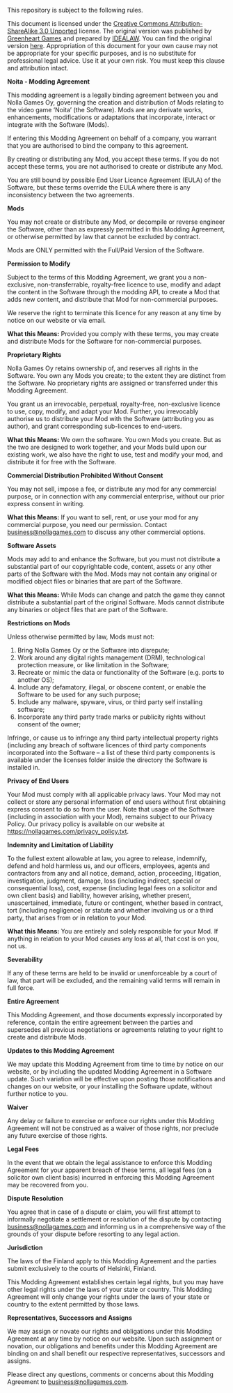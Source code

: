 This repository is subject to the following rules.

This document is licensed under the [Creative Commons Attribution-ShareAlike 3.0 Unported](http://creativecommons.org/licenses/by-sa/3.0/) license. The original version was published by [Greenheart Games](http://www.greenheartgames.com/) and prepared by [IDEALAW](http://www.idealaw.com.au). You can find the original version [here](http://files.greenheartgames.com/legal/GDT-Moddingv100.rtf). Appropriation of this document for your own cause may not be appropriate for your specific purposes, and is no substitute for professional legal advice. Use it at your own risk. You must keep this clause and attribution intact.

**Noita - Modding Agreement**

This modding agreement is a legally binding agreement between you and Nolla Games Oy, governing the creation and distribution of Mods relating to the video game ‘Noita’ (the Software). Mods are any derivate works, enhancements, modifications or adaptations that incorporate, interact or integrate with the Software (Mods).

If entering this Modding Agreement on behalf of a company, you warrant that you are authorised to bind the company to this agreement.

By creating or distributing any Mod, you accept these terms. If you do not accept these terms, you are not authorised to create or distribute any Mod.

You are still bound by possible End User Licence Agreement (EULA) of the Software, but these terms override the EULA where there is any inconsistency between the two agreements.

**Mods**

You may not create or distribute any Mod, or decompile or reverse engineer the Software, other than as expressly permitted in this Modding Agreement, or otherwise permitted by law that cannot be excluded by contract.

Mods are ONLY permitted with the Full/Paid Version of the Software.

**Permission to Modify**

Subject to the terms of this Modding Agreement, we grant you a non-exclusive, non-transferrable, royalty-free licence to use, modify and adapt the content in the Software through the modding API, to create a Mod that adds new content, and distribute that Mod for non-commercial purposes.

We reserve the right to terminate this licence for any reason at any time by notice on our website or via email.

**What this Means:** Provided you comply with these terms, you may create and distribute Mods for the Software for non-commercial purposes.

**Proprietary Rights**

Nolla Games Oy retains ownership of, and reserves all rights in the Software. You own any Mods you create; to the extent they are distinct from the Software. No proprietary rights are assigned or transferred under this Modding Agreement.

You grant us an irrevocable, perpetual, royalty-free, non-exclusive licence to use, copy, modify, and adapt your Mod. Further, you irrevocably authorise us to distribute your Mod with the Software (attributing you as author), and grant corresponding sub-licences to end-users.

**What this Means:** We own the software. You own Mods you create. But as the two are designed to work together, and your Mods build upon our existing work, we also have the right to use, test and modify your mod, and distribute it for free with the Software.

**Commercial Distribution Prohibited Without Consent**

You may not sell, impose a fee, or distribute any mod for any commercial purpose, or in connection with any commercial enterprise, without our prior express consent in writing.

**What this Means:** If you want to sell, rent, or use your mod for any commercial purpose, you need our permission. Contact business@nollagames.com to discuss any other commercial options.

**Software Assets**

Mods may add to and enhance the Software, but you must not distribute a substantial part of our copyrightable code, content, assets or any other parts of the Software with the Mod. Mods may not contain any original or modified object files or binaries that are part of the Software.

**What this Means:** While Mods can change and patch the game they cannot distribute a substantial part of the original Software. Mods cannot distribute any binaries or object files that are part of the Software.

**Restrictions on Mods**

Unless otherwise permitted by law, Mods must not:

1) Bring Nolla Games Oy or the Software into disrepute;
1) Work around any digital rights management (DRM), technological protection measure,  or like limitation in the Software;
1) Recreate or mimic the data or functionality of the Software (e.g. ports to another OS);
1) Include any defamatory, illegal, or obscene content, or enable the Software to be used for any such purpose;
1) Include any malware, spyware, virus, or third party self installing software;
1) Incorporate any third party trade marks or publicity rights without consent of the owner;

Infringe, or cause us to infringe any third party intellectual property rights (including any breach of software licences of third party components incorporated into the Software – a list of these third party components is available under the licenses folder inside the directory the Software is installed in.

**Privacy of End Users**

Your Mod must comply with all applicable privacy laws. Your Mod may not collect or store any personal information of end users without first obtaining express consent to do so from the user. Note that usage of the Software (including in association with your Mod), remains subject to our Privacy Policy. Our privacy policy is available on our website at <https://nollagames.com/privacy_policy.txt>.

**Indemnity and Limitation of Liability**

To the fullest extent allowable at law, you agree to release, indemnify, defend and hold harmless us, and our officers, employees, agents and contractors from any and all notice, demand, action, proceeding, litigation, investigation, judgment, damage, loss (including indirect, special or consequential loss), cost, expense (including legal fees on a solicitor and own client basis) and liability, however arising, whether present, unascertained, immediate, future or contingent, whether based in contract, tort (including negligence) or statute and whether involving us or a third party, that arises from or in relation to your Mod.

**What this Means:** You are entirely and solely responsible for your Mod. If anything in relation to your Mod causes any loss at all, that cost is on you, not us.

**Severability**

If any of these terms are held to be invalid or unenforceable by a court of law, that part will be excluded, and the remaining valid terms will remain in full force.

**Entire Agreement**

This Modding Agreement, and those documents expressly incorporated by reference, contain the entire agreement between the parties and supersedes all previous negotiations or agreements relating to your right to create and distribute Mods.

**Updates to this Modding Agreement**

We may update this Modding Agreement from time to time by notice on our website, or by including the updated Modding Agreement in a Software update. Such variation will be effective upon posting those notifications and changes on our website, or your installing the Software update, without further notice to you.

**Waiver**

Any delay or failure to exercise or enforce our rights under this Modding Agreement will not be construed as a waiver of those rights, nor preclude any future exercise of those rights.

**Legal Fees**

In the event that we obtain the legal assistance to enforce this Modding Agreement for your apparent breach of these terms, all legal fees (on a solicitor own client basis) incurred in enforcing this Modding Agreement may be recovered from you.

**Dispute Resolution**

You agree that in case of a dispute or claim, you will first attempt to informally negotiate a settlement or resolution of the dispute by contacting [business@nollagames.com](mailto:legal@greenheartgames.com) and informing us in a comprehensive way of the grounds of your dispute before resorting to any legal action.

**Jurisdiction**

The laws of the Finland apply to this Modding Agreement and the parties submit exclusively to the courts of Helsinki, Finland.

This Modding Agreement establishes certain legal rights, but you may have other legal rights under the laws of your state or country. This Modding Agreement will only change your rights under the laws of your state or country to the extent permitted by those laws.

**Representatives, Successors and Assigns**

We may assign or novate our rights and obligations under this Modding Agreement at any time by notice on our website. Upon such assignment or novation, our obligations and benefits under this Modding Agreement are binding on and shall benefit our respective representatives, successors and assigns.

Please direct any questions, comments or concerns about this Modding Agreement to [business@nollagames.com](mailto:legal@greenheartgames.com).
